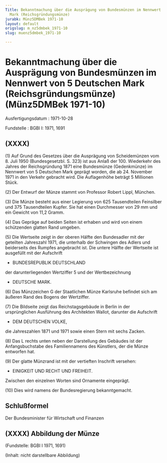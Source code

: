 ```yaml
---
Title: Bekanntmachung über die Ausprägung von Bundesmünzen im Nennwert von 5 Deutschen
  Mark (Reichsgründungsmünze)
jurabk: Münz5DMBek 1971-10
layout: default
origslug: m_nz5dmbek_1971-10
slug: muenz5dmbek_1971-10

---
```


# Bekanntmachung über die Ausprägung von Bundesmünzen im Nennwert von 5 Deutschen Mark (Reichsgründungsmünze) (Münz5DMBek 1971-10)

Ausfertigungsdatum
:   1971-10-28

Fundstelle
:   BGBl I: 1971, 1691



## (XXXX)

(1) Auf Grund des Gesetzes über die Ausprägung von Scheidemünzen vom 8. Juli 1950 (Bundesgesetzbl. S. 323) ist aus Anlaß der 100. Wiederkehr des Jahres der Reichsgründung 1871 eine Bundesmünze (Gedenkmünze) im Nennwert von 5 Deutschen Mark geprägt worden, die ab 24. November 1971 in den Verkehr gebracht wird. Die Auflagenhöhe beträgt 5 Millionen Stück.

(2) Der Entwurf der Münze stammt von Professor Robert Lippl, München.

(3) Die Münze besteht aus einer Legierung von 625 Tausendteilen Feinsilber und 375 Tausendteilen Kupfer. Sie hat einen Durchmesser von 29 mm und ein Gewicht von 11,2 Gramm.

(4) Das Gepräge auf beiden Seiten ist erhaben und wird von einem schützenden glatten Rand umgeben.

(5) Die Wertseite zeigt in der oberen Hälfte den Bundesadler mit der geteilten Jahreszahl 1971, die unterhalb der Schwingen des Adlers und beiderseits des Rumpfes angebracht ist. Die untere Hälfte der Wertseite ist ausgefüllt mit der Aufschrift

*   BUNDESREPUBLIK DEUTSCHLAND



der darunterliegenden Wertziffer 5 und der Wertbezeichnung

*   DEUTSCHE MARK.




(6) Das Münzzeichen G der Staatlichen Münze Karlsruhe befindet sich am äußeren Rand des Bogens der Wertziffer.

(7) Die Bildseite zeigt das Reichstagsgebäude in Berlin in der ursprünglichen Ausführung des Architekten Wallot, darunter die Aufschrift

*   DEM DEUTSCHEN VOLKE,



die Jahreszahlen 1871 und 1971 sowie einen Stern mit sechs Zacken.

(8) Das L rechts unten neben der Darstellung des Gebäudes ist der Anfangsbuchstabe des Familiennamens des Künstlers, der die Münze entworfen hat.

(9) Der glatte Münzrand ist mit der vertieften Inschrift versehen:

*   EINIGKEIT UND RECHT UND FREIHEIT.



Zwischen den einzelnen Worten sind Ornamente eingeprägt.

(10) Dies wird namens der Bundesregierung bekanntgemacht.


## Schlußformel

Der Bundesminister für Wirtschaft und Finanzen


## (XXXX) Abbildung der Münze

(Fundstelle: BGBl I 1971, 1691)

(Inhalt: nicht darstellbare Abbildung)

